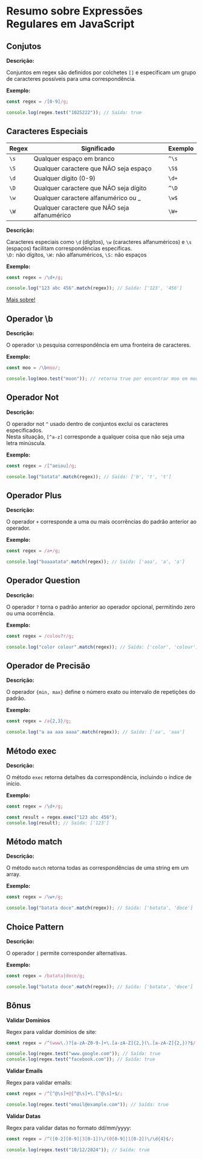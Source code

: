 # Resumo sobre Expressões Regulares em JavaScript

## Conjutos

**Descrição:**

Conjuntos em regex são definidos por colchetes `[]` e especificam um grupo de caracteres possíveis para uma correspondência.

**Exemplo:**

```javascript
const regex = /[0-9]/g;

console.log(regex.test("1025222")); // Saída: true
```

## Caracteres Especiais

| Regex | Significado                                  | Exemplo |
| ----- | -------------------------------------------- | ------- |
| `\s`  | Qualquer espaço em branco                    | `^\s`   |
| `\S`  | Qualquer caractere que NÃO seja espaço       | `\S$`   |
| `\d`  | Qualquer dígito (0-9)                        | `\d+`   |
| `\D`  | Qualquer caractere que NÃO seja dígito       | `^\D`   |
| `\w`  | Qualquer caractere alfanumérico ou \_        | `\w$`   |
| `\W`  | Qualquer caractere que NÃO seja alfanumérico | `\W+`   |

**Descrição:**

Caracteres especiais como `\d` (dígitos), `\w` (caracteres alfanuméricos) e `\s` (espaços) facilitam
correspondências específicas.<br>
`\D:` não dígitos, `\W:` não alfanuméricos, `\S:` não espaços

**Exemplo:**

```javascript
const regex = /\d+/g;

console.log("123 abc 456".match(regex)); // Saída: ['123', '456']
```

<a href="https://developer.mozilla.org/pt-BR/docs/Web/JavaScript/Guide/Regular_expressions">Mais sobre!</a>

## Operador \b

**Descrição:**

O operador `\b` pesquisa correspondência em uma fronteira de caracteres.

**Exemplo:**

```javascript
const moo = /\bmoo/;

console.log(moo.test("moon")); // retorna true por encontrar moo em moon
```

## Operador Not

**Descrição:**

O operador not `^` usado dentro de conjuntos exclui os caracteres especificados.<br>
Nesta situação, `[^a-z]` corresponde a qualquer coisa que não seja uma letra minúscula.

**Exemplo:**

```javascript
const regex = /[^aeiou]/g;

console.log("batata".match(regex)); // Saída: ['b', 't', 't']
```

## Operador Plus

**Descrição:**

O operador `+` corresponde a uma ou mais ocorrências do padrão anterior ao operador.

**Exemplo:**

```javascript
const regex = /a+/g;

console.log("baaaatata".match(regex)); // Saída: ['aaa', 'a', 'a']
```

## Operador Question

**Descrição:**

O operador `?` torna o padrão anterior ao operador opcional, permitindo zero ou uma ocorrência.

**Exemplo:**

```javascript
const regex = /colou?r/g;

console.log("color colour".match(regex)); // Saída: ['color', 'colour']
```

## Operador de Precisão

**Descrição:**

O operador `{min, max}` define o número exato ou intervalo de repetições do padrão.

**Exemplo:**

```javascript
const regex = /a{2,3}/g;

console.log("a aa aaa aaaa".match(regex)); // Saída: ['aa', 'aaa']
```

## Método exec

**Descrição:**

O método `exec` retorna detalhes da correspondência, incluindo o índice de início.

**Exemplo:**

```javascript
const regex = /\d+/g;

const result = regex.exec("123 abc 456");
console.log(result); // Saída: ['123']
```

## Método match

**Descrição:**

O método `match` retorna todas as correspondências de uma string em um array.

**Exemplo:**

```javascript
const regex = /\w+/g;

console.log("batata doce".match(regex)); // Saída: ['batata', 'doce']
```

## Choice Pattern

**Descrição:**

O operador `|` permite corresponder alternativas.

**Exemplo:**

```javascript
const regex = /batata|doce/g;

console.log("batata doce".match(regex)); // Saída: ['batata', 'doce']
```

## Bônus

**Validar Domínios**

Regex para validar domínios de site:

```javascript
const regex = /^(www\.)?[a-zA-Z0-9-]+\.[a-zA-Z]{2,}(\.[a-zA-Z]{2,})?$/;

console.log(regex.test("www.google.com")); // Saída: true
console.log(regex.test("facebook.com")); // Saída: true
```

**Validar Emails**

Regex para validar emails:

```javascript
const regex = /^[^@\s]+@[^@\s]+\.[^@\s]+$/;

console.log(regex.test("email@example.com")); // Saída: true
```

**Validar Datas**

Regex para validar datas no formato dd/mm/yyyy:

```javascript
const regex = /^([0-2][0-9]|3[0-1])\/(0[0-9]|1[0-2])\/\d{4}$/;

console.log(regex.test("10/12/2024")); // Saída: true
```
